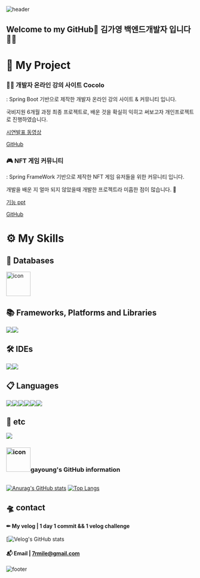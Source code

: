 <!-- 헤더 -->
![header](https://capsule-render.vercel.app/api?type=waving&color=FFCCCC&height=220&section=header&text=gayoung's%20GitHub&fontSize=70&fontColor=660000)


<!-- 인사 -->
## Welcome to my GitHub👋 김가영 백엔드개발자 입니다🤹‍♀️

# 🔎 My Project
 
### 👩‍🔧 개발자 온라인 강의 사이트 Cocolo 
 : Spring Boot 기반으로 제작한 개발자 온라인 강의 사이트 & 커뮤니티 입니다.  
 
   국비지원 6개월 과정 최종 프로젝트로, 배운 것을 확실히 익히고 써보고자 개인프로젝트로 진행하였습니다.  
   
 <a href="https://drive.google.com/file/d/1N3UmdF-V48QixlbfwTYo7omMNLBxs9nz/view">시연발표 동영상</a>  
 
 <a href="https://github.com/HelloCdpa/cocolo220129">GitHub</a>

### 🎮 NFT 게임 커뮤니티
: Spring FrameWork 기반으로 제작한 NFT 게임 유저들을 위한 커뮤니티 입니다.  

  개발을 배운 지 얼마 되지 않았을때 개발한 프로젝트라 미흡한 점이 많습니다. 👶  
  
  <a href="https://hellocdpa.github.io/nftcom.html">기능 ppt</a>  
  
  <a href="https://github.com/HelloCdpa/nftGameCommu">GitHub</a>

# ⚙ My Skills

## 💾 Databases
  <img src="https://techstack-generator.vercel.app/mysql-icon.svg" alt="icon" width="65" height="65" />

## 📚 Frameworks, Platforms and Libraries 
 <div style="display: flex; align-items: flex-start;">
  <img src="https://img.shields.io/badge/spring-%236DB33F.svg?style=for-the-badge&logo=spring&logoColor=white"/>
  <img src="https://img.shields.io/badge/bootstrap-%23563D7C.svg?style=for-the-badge&logo=bootstrap&logoColor=white"/>
 
 </div>
 
## 🛠 IDEs
 <div style="display: flex; align-items: flex-start;">
  <img src="https://img.shields.io/badge/Eclipse-7F5AB6.svg?style=for-the-badge&logo=Eclipse&logoColor=white"/>
  <img src="https://img.shields.io/badge/Visual%20Studio%20Code-0078d7.svg?style=for-the-badge&logo=visual-studio-code&logoColor=white"/>
 </div>
  
## 📋 Languages
<div style="display: flex; align-items: flex-start;">
  <img src="https://img.shields.io/badge/java-%23E34F26.svg?style=for-the-badge&logo=java&logoColor=white"/>
  <img src="https://img.shields.io/badge/html5-%23FF6666.svg?style=for-the-badge&logo=html5&logoColor=white"/>
  <img src="https://img.shields.io/badge/css3-%23FFCC33.svg?style=for-the-badge&logo=css3&logoColor=white"/>
  <img src="https://img.shields.io/badge/javascript-%23666666.svg?style=for-the-badge&logo=javascript&logoColor=%23F7DF1E"/>
  <img src="https://img.shields.io/badge/markdown-%23996633.svg?style=for-the-badge&logo=markdown&logoColor=white"/>
  <img src="https://img.shields.io/badge/python-3670A0?style=for-the-badge&logo=python&logoColor=ffdd54"/>
 </div>

 ## 🎈 etc
 <div style="display: flex; align-items: flex-start;">
  <!-- <img src="https://techstack-generator.vercel.app/restapi-icon.svg" alt="icon" width="65" height="65" />
  <img src="https://img.shields.io/badge/git-%23F05033.svg?style=for-the-badge&logo=git&logoColor=white"/> -->
 
  <img src="https://img.shields.io/badge/github-%23000033.svg?style=for-the-badge&logo=github&logoColor=white"/>
 </div>
 
<!-- 깃 정보 -->
<div style="display: flex; align-items: flex-start;">
<h3><img src="https://techstack-generator.vercel.app/github-icon.svg" alt="icon" width="65" height="65" />gayoung's GitHub information</h3>
</div>

[![Anurag's GitHub stats](https://github-readme-stats.vercel.app/api?username=HelloCdpa)](https://github.com/HelloCdpa/github-readme-stats)
[![Top Langs](https://github-readme-stats.vercel.app/api/top-langs/?username=HelloCdpa&layout=compact)](https://github.com/HelloCdpa/github-readme-stats)


## 🛸 contact 

#### ✏ My velog | 1 day 1 commit && 1 velog challenge
[![Velog's GitHub stats](https://it-gayoung.tistory.com/)
#### 📬 Email | 7rmile@gmail.com

<!--#### 📕 [Notion Portfolio](https://it-gayoung.tistory.com/) 
   #### ✨ [Page Portfolio](https://hellocdpa.github.io/) -->

<!-- 푸터 -->
![footer](https://capsule-render.vercel.app/api?section=footer&color=FFCCCC)
